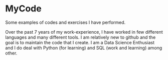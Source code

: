 # MyCode
Some examples of codes and exercises I have performed.

Over the past 7 years of my work-experience, I have worked in few different languages and many different tools.
I am relatively new to github and the goal is to maintain the code that I create. I am a Data Science Enthusiast and I do deal with Python (for learning) and SQL (work and learning) among other. 
